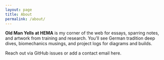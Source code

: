 ```yaml
---
layout: page
title: About
permalink: /about/
---
```


**Old Man Yells at HEMA** is my corner of the web for essays, sparring notes, and artwork from training and research. You’ll see German tradition deep dives, biomechanics musings, and project logs for diagrams and builds.

Reach out via GitHub issues or add a contact email here.